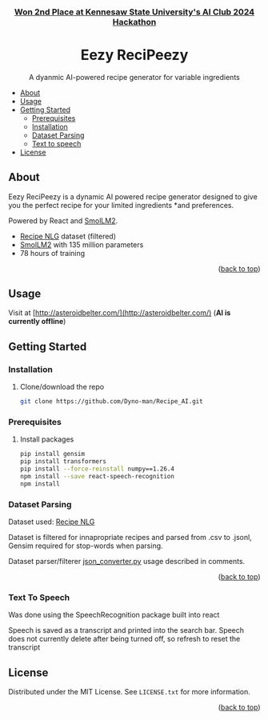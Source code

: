 
<a id="readme-top"></a>
<div align="center">
  <p align="center">
    <h3><a href="https://www.linkedin.com/posts/ksuccse_hackathon-kennesawstateuniversity-futureoftech-activity-7265479607808663552-jU07?utm_source=share&utm_medium=member_desktop">Won 2nd Place at Kennesaw State University's AI Club 2024 Hackathon</a></h3>
  </p>
<h1 align="center">Eezy ReciPeezy</h1>

  <p align="center">
    A dyanmic AI-powered recipe generator for variable ingredients
  </p>
  

  <p align="center">
    
<!--PUT IMAGE OF FRONT PAGE HERE <img src="https://nthorn.com/images/rust-pseudokude/solving_example.gif" width="500">-->
</p>
</div>

- [About](#about)
- [Usage](#usage)
- [Getting Started](#getting-started)
  * [Prerequisites](#prerequisites)
  * [Installation](#installation)
  * [Dataset Parsing](#dataset-parsing)
  * [Text to speech](#text-to-speech)
- [License](#license)



<!-- ABOUT -->
## About
Eezy ReciPeezy is a dynamic AI powered recipe generator designed to give you the perfect recipe for your limited ingredients *and preferences.

Powered by React and [SmolLM2](https://huggingface.co/HuggingFaceTB/SmolLM2-135M-Instruct).

 * [Recipe NLG](https://huggingface.co/datasets/mbien/recipe_nlg) dataset (filtered)
 * [SmolLM2](https://huggingface.co/HuggingFaceTB/SmolLM2-135M-Instruct) with 135 million parameters
 * 78 hours of training

<p align="right">(<a href="#readme-top">back to top</a>)</p>

<!-- INSTALLATION -->
## Usage
Visit at [http://asteroidbelter.com/](http://asteroidbelter.com/) (**AI is currently offline**)
## Getting Started

### Installation
1. Clone/download the repo
   ```sh
   git clone https://github.com/Dyno-man/Recipe_AI.git
   ```
   
### Prerequisites
1. Install packages
   ```sh
   pip install gensim
   pip install transformers
   pip install --force-reinstall numpy==1.26.4
   npm install --save react-speech-recognition
   npm install
   ```

### Dataset Parsing
Dataset used: [Recipe NLG](https://huggingface.co/datasets/mbien/recipe_nlg)

Dataset is filtered for innapropriate recipes and parsed from .csv to .jsonl, Gensim required for stop-words when parsing.

Dataset parser/filterer [json_converter.py](https://github.com/Dyno-man/Recipe_AI/blob/main/JSON%20Datasets/json_converter.py) usage described in comments.

<p align="right">(<a href="#readme-top">back to top</a>)</p>

### Text To Speech
Was done using the SpeechRecognition package built into react

Speech is saved as a transcript and printed into the search bar. Speech does not currently delete after being turned off, so refresh to reset the transcript

<!-- LICENSE -->
## License

Distributed under the MIT License. See `LICENSE.txt` for more information.

<p align="right">(<a href="#readme-top">back to top</a>)</p>
